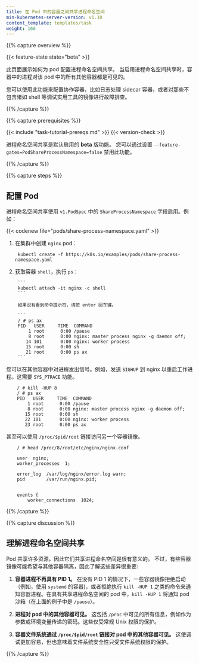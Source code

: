 ```yaml
---
title: 在 Pod 中的容器之间共享进程命名空间
min-kubernetes-server-version: v1.10
content_template: templates/task
weight: 160
---
```

<!--
---
title: Share Process Namespace between Containers in a Pod
min-kubernetes-server-version: v1.10
reviewers:
- verb
- yujuhong
- dchen1107
content_template: templates/task
weight: 160
---
-->

{{% capture overview %}}

{{< feature-state state="beta" >}}

<!--
This page shows how to configure process namespace sharing for a pod. When
process namespace sharing is enabled, processes in a container are visible
to all other containers in that pod.
-->
此页面展示如何为 pod 配置进程命名空间共享。
当启用进程命名空间共享时，容器中的进程对该 pod 中的所有其他容器都是可见的。

<!--
You can use this feature to configure cooperating containers, such as a log
handler sidecar container, or to troubleshoot container images that don't
include debugging utilities like a shell.
-->
您可以使用此功能来配置协作容器，比如日志处理 sidecar 容器，或者对那些不包含诸如 shell 等调试实用工具的镜像进行故障排查。

{{% /capture %}}

{{% capture prerequisites %}}

{{< include "task-tutorial-prereqs.md" >}} {{< version-check >}}

<!--
Process Namespace Sharing is a **beta** feature that is enabled by default. It
may be disabled by setting `--feature-gates=PodShareProcessNamespace=false`.
-->
进程命名空间共享是默认启用的 **beta** 版功能。
您可以通过设置 `--feature-gates=PodShareProcessNamespace=false` 禁用此功能。

{{% /capture %}}

{{% capture steps %}}

<!--
## Configure a Pod
-->
## 配置 Pod

<!--
Process Namespace Sharing is enabled using the `ShareProcessNamespace` field of
`v1.PodSpec`. For example:
-->
进程命名空间共享使用 `v1.PodSpec` 中的 `ShareProcessNamespace` 字段启用。例如：

{{< codenew file="pods/share-process-namespace.yaml" >}}

<!--
1. Create the pod `nginx` on your cluster:

        kubectl create -f https://k8s.io/examples/pods/share-process-namespace.yaml

2. Attach to the `shell` container and run `ps`:

        ```
        kubectl attach -it nginx -c shell
        ```

        If you don't see a command prompt, try pressing enter.

        ```
        / # ps ax
        PID   USER     TIME  COMMAND
            1 root      0:00 /pause
            8 root      0:00 nginx: master process nginx -g daemon off;
           14 101       0:00 nginx: worker process
           15 root      0:00 sh
           21 root      0:00 ps ax
        ```
-->
1. 在集群中创建 `nginx` pod：

        kubectl create -f https://k8s.io/examples/pods/share-process-namespace.yaml

2. 获取容器 `shell`，执行 `ps`：

        ```
        kubectl attach -it nginx -c shell
        ```

        如果没有看到命令提示符，请按 enter 回车键。

        ```
        / # ps ax
        PID   USER     TIME  COMMAND
            1 root      0:00 /pause
            8 root      0:00 nginx: master process nginx -g daemon off;
           14 101       0:00 nginx: worker process
           15 root      0:00 sh
           21 root      0:00 ps ax
        ```
<!--
You can signal processes in other containers. For example, send `SIGHUP` to
nginx to restart the worker process. This requires the `SYS_PTRACE` capability.
-->
您可以在其他容器中对进程发出信号。例如，发送 `SIGHUP` 到 nginx 以重启工作进程。这需要 `SYS_PTRACE` 功能。

        / # kill -HUP 8
        / # ps ax
        PID   USER     TIME  COMMAND
            1 root      0:00 /pause
            8 root      0:00 nginx: master process nginx -g daemon off;
           15 root      0:00 sh
           22 101       0:00 nginx: worker process
           23 root      0:00 ps ax

<!--
It's even possible to access another container image using the
`/proc/$pid/root` link.
-->
甚至可以使用 `/proc/$pid/root` 链接访问另一个容器镜像。

        / # head /proc/8/root/etc/nginx/nginx.conf

        user  nginx;
        worker_processes  1;

        error_log  /var/log/nginx/error.log warn;
        pid        /var/run/nginx.pid;


        events {
            worker_connections  1024;

{{% /capture %}}

{{% capture discussion %}}

<!--
## Understanding Process Namespace Sharing
-->
## 理解进程命名空间共享

<!--
Pods share many resources so it makes sense they would also share a process
namespace. Some container images may expect to be isolated from other
containers, though, so it's important to understand these differences:
-->
Pod 共享许多资源，因此它们共享进程命名空间是很有意义的。
不过，有些容器镜像可能希望与其他容器隔离，因此了解这些差异很重要:

<!--
1. **The container process no longer has PID 1.** Some container images refuse
   to start without PID 1 (for example, containers using `systemd`) or run
   commands like `kill -HUP 1` to signal the container process. In pods with a
   shared process namespace, `kill -HUP 1` will signal the pod sandbox.
   (`/pause` in the above example.)

2. **Processes are visible to other containers in the pod.** This includes all
   information visible in `/proc`, such as passwords that were passed as arguments
   or environment variables. These are protected only by regular Unix permissions.

3. **Container filesystems are visible to other containers in the pod through the
   `/proc/$pid/root` link.** This makes debugging easier, but it also means
   that filesystem secrets are protected only by filesystem permissions.
-->

1. **容器进程不再具有 PID 1。** 在没有 PID 1 的情况下，一些容器镜像拒绝启动（例如，使用 `systemd` 的容器)，或者拒绝执行 `kill -HUP 1` 之类的命令来通知容器进程。在具有共享进程命名空间的 pod 中，`kill -HUP 1` 将通知 pod 沙箱（在上面的例子中是 `/pause`）。

2. **进程对 pod 中的其他容器可见。** 这包括 `/proc` 中可见的所有信息，例如作为参数或环境变量传递的密码。这些仅受常规 Unix 权限的保护。

3. **容器文件系统通过 `/proc/$pid/root` 链接对 pod 中的其他容器可见。** 这使调试更加容易，但也意味着文件系统安全性只受文件系统权限的保护。

{{% /capture %}}



